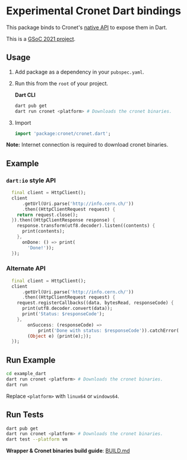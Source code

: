 # Experimental Cronet Dart bindings

This package binds to Cronet's [native API](https://chromium.googlesource.com/chromium/src/+/master/components/cronet/native/test_instructions.md) to expose them in Dart.

This is a [GSoC 2021 project](https://summerofcode.withgoogle.com/projects/#4757095741652992).

## Usage

1. Add package as a dependency in your `pubspec.yaml`.

2. Run this from the `root` of your project.

   **Dart CLI**

   ```bash
   dart pub get
   dart run cronet <platform> # Downloads the cronet binaries.
   ```

3. Import

   ```dart
   import 'package:cronet/cronet.dart';
   ```

**Note:** Internet connection is required to download cronet binaries.

## Example

### `dart:io` style API

```dart
  final client = HttpClient();
  client
      .getUrl(Uri.parse('http://info.cern.ch/'))
      .then((HttpClientRequest request) {
    return request.close();
  }).then((HttpClientResponse response) {
    response.transform(utf8.decoder).listen((contents) {
      print(contents);
    },
      onDone: () => print(
        'Done!'));
  });
```

### Alternate API

```dart
  final client = HttpClient();
  client
      .getUrl(Uri.parse('http://info.cern.ch/'))
      .then((HttpClientRequest request) {
    request.registerCallbacks((data, bytesRead, responseCode) {
      print(utf8.decoder.convert(data));
      print('Status: $responseCode');
    },
        onSuccess: (responseCode) =>
            print('Done with status: $responseCode')).catchError(
        (Object e) {print(e);});
  });
```

## Run Example

```bash
cd example_dart
dart run cronet <platform> # Downloads the cronet binaries.
dart run
```

Replace `<platform>` with `linux64` or `windows64`.

## Run Tests

```bash
dart pub get
dart run cronet <platform> # Downloads the cronet binaries.
dart test --platform vm
```

**Wrapper & Cronet binaries build guide**: [BUILD.md](lib/src/native/wrapper/BUILD.md)
